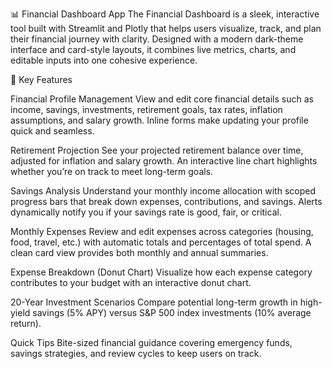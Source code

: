 📊 Financial Dashboard App
The Financial Dashboard is a sleek, interactive tool built with Streamlit and Plotly that helps users visualize, track, and plan their financial journey with clarity. Designed with a modern dark-theme interface and card-style layouts, it combines live metrics, charts, and editable inputs into one cohesive experience.

🔑 Key Features

Financial Profile Management
View and edit core financial details such as income, savings, investments, retirement goals, tax rates, inflation assumptions, and salary growth. Inline forms make updating your profile quick and seamless.

Retirement Projection
See your projected retirement balance over time, adjusted for inflation and salary growth. An interactive line chart highlights whether you’re on track to meet long-term goals.

Savings Analysis
Understand your monthly income allocation with scoped progress bars that break down expenses, contributions, and savings. Alerts dynamically notify you if your savings rate is good, fair, or critical.

Monthly Expenses
Review and edit expenses across categories (housing, food, travel, etc.) with automatic totals and percentages of total spend. A clean card view provides both monthly and annual summaries.

Expense Breakdown (Donut Chart)
Visualize how each expense category contributes to your budget with an interactive donut chart.

20-Year Investment Scenarios
Compare potential long-term growth in high-yield savings (5% APY) versus S&P 500 index investments (10% average return).

Quick Tips
Bite-sized financial guidance covering emergency funds, savings strategies, and review cycles to keep users on track.

